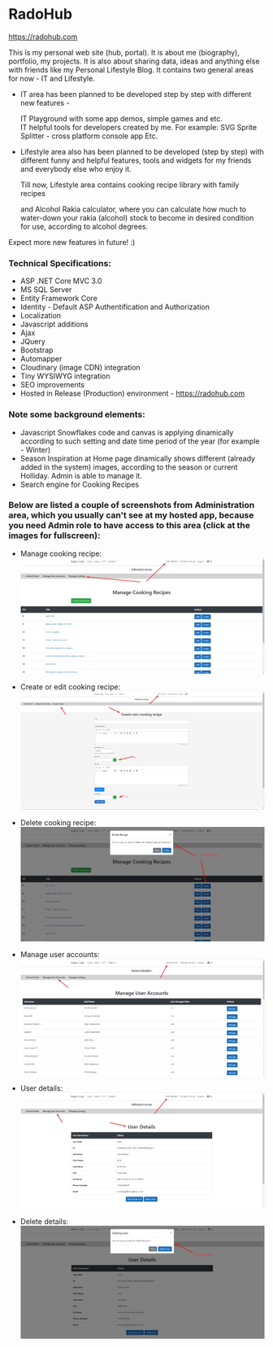 # RadoHub

https://radohub.com

This is my personal web site (hub, portal). It is about me (biography), portfolio, my projects. It is also about sharing data, ideas and anything else with friends like my Personal Lifestyle Blog. It contains two general areas for now - IT and Lifestyle. 

- IT area has been planned to be developed step by step with different new features - 

  IT Playground with some app demos, simple games and etc.  
  IT helpful tools for developers created by me. 
  For example: SVG Sprite Splitter - cross platform console app 
  Etc.
  
- Lifestyle area also has been planned to be developed (step by step) with different funny and helpful features, tools and widgets for my friends and everybody else who enjoy it.

  Till now, Lifestyle area contains cooking recipe library with family recipes 
  
  and Alcohol Rakia calculator, where you can calculate how much to water-down your rakia (alcohol) stock to become in desired condition for use, according to alcohol degrees.

Expect more new features in future! :)

### Technical Specifications:
- ASP .NET Core MVC 3.0 
- MS SQL Server 
- Entity Framework Core
- Identity - Default ASP Authentification and Authorization
- Localization
- Javascript additions
- Ajax
- JQuery
- Bootstrap
- Automapper
- Cloudinary (image CDN) integration
- Tiny WYSIWYG integration
- SEO improvements
- Hosted in Release (Production) environment - https://radohub.com

### Note some background elements:
- Javascript Snowflakes code and canvas is applying dinamically according to such setting and date time period of the year (for example - Winter)
- Season Inspiration at Home page dinamically shows different (already added in the system) images, according to the season or current Holliday. Admin is able to manage it. 
- Search engine for Cooking Recipes


### Below are listed a couple of screenshots from Administration area, which you usually can't see at my hosted app, because you need Admin role to have access to this area (click at the images for fullscreen):

- Manage cooking recipe:
![Manage cooking recipe](/documentation_resources/app_screenshots/manage_cooking.jpg?raw=true)

- Create or edit cooking recipe:
![Create or edit cooking recipe](/documentation_resources/app_screenshots/create_cooking_recipe.jpg?raw=true)

- Delete cooking recipe:
![Delete cooking recipe](/documentation_resources/app_screenshots/delete_recipe.jpg?raw=true)

- Manage user accounts:
![Manage user accounts](/documentation_resources/app_screenshots/manage_user_accounts.jpg?raw=true)

- User details:
![User details](/documentation_resources/app_screenshots/user_details.jpg?raw=true)

- Delete details:
![Delete details](/documentation_resources/app_screenshots/delete_user.jpg?raw=true)
